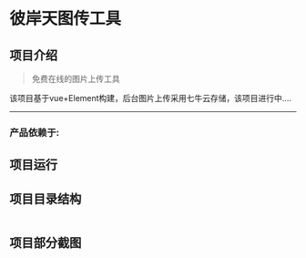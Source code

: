 # 彼岸天图传工具

## 项目介绍

> 免费在线的图片上传工具

该项目基于vue+Element构建，后台图片上传采用七牛云存储，该项目进行中....

----------


### 产品依赖于:


## 项目运行

    

## 项目目录结构
```

```		

## 项目部分截图


  
